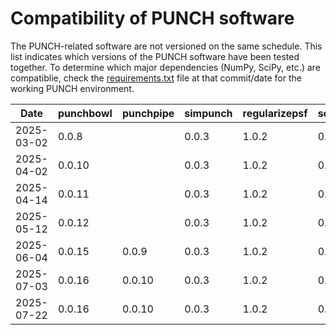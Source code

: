# Compatibility of PUNCH software

The PUNCH-related software are not versioned on the same schedule. 
This list indicates which versions of the PUNCH software have been tested together. 
To determine which major dependencies (NumPy, SciPy, etc.) are compatiblie, check the [requirements.txt](requirements.txt) 
file at that commit/date for the working PUNCH environment. 

| Date       | punchbowl | punchpipe | simpunch  | regularizepsf | solpolpy | thuban |
|------------|-----------|-----------|-----------|---------------|----------|--------|
| 2025-03-02 | 0.0.8     |           | 0.0.3     | 1.0.2         | 0.4.0    | 0.0.5  |
| 2025-04-02 | 0.0.10    |           | 0.0.3     | 1.0.2         | 0.4.0    | 0.0.5  |
| 2025-04-14 | 0.0.11    |           | 0.0.3     | 1.0.2         | 0.4.0    | 0.0.5  |
| 2025-05-12 | 0.0.12    |           | 0.0.3     | 1.0.2         | 0.4.0    | 0.0.5  |
| 2025-06-04 | 0.0.15    | 0.0.9     | 0.0.3     | 1.0.2         | 0.4.0    | 0.0.8  |
| 2025-07-03 | 0.0.16    | 0.0.10    | 0.0.3     | 1.0.2         | 0.4.0    | 0.0.8  |
| 2025-07-22 | 0.0.16    | 0.0.10    | 0.0.3     | 1.0.2         | 0.4.1    | 0.0.8  |
